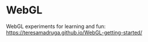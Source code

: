 # WebGL
WebGL experiments for learning and fun:  https://teresamadruga.github.io/WebGL-getting-started/

